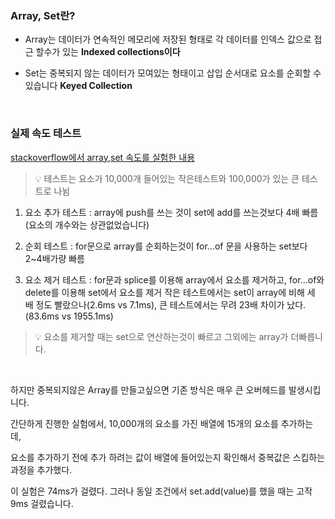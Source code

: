 ### Array, Set란?

- Array는 데이터가 연속적인 메모리에 저장된 형태로 각 데이터를 인덱스 값으로 접근 할수가 있는 **Indexed collections이다**

- Set는 중복되지 않는 데이터가 모여있는 형태이고 삽입 순서대로 요소를 순회할 수 있습니다 **Keyed Collection**

</br>

### 실제 속도 테스트

[stackoverflow에서 array,set 속도를 실험한 내용](https://stackoverflow.com/questions/39007637/javascript-set-vs-array-performance)

> 💡 테스트는 요소가 10,000개 들어있는 작은테스트와 100,000가 있는 큰 테스트로 나뉨

1. 요소 추가 테스트 : array에 push를 쓰는 것이 set에 add를 쓰는것보다 4배 빠름(요소의 개수와는 상관없었습니다)

2. 순회 테스트 : for문으로 array를 순회하는것이 for…of 문을 사용하는 set보다 2~4배가량 빠름

3. 요소 제거 테스트 : for문과 splice를 이용해 array에서 요소를 제거하고, for...of와 delete를 이용해 set에서 요소를 제거 작은 테스트에서는 set이 array에 비해 세 배 정도 빨랐으나(2.6ms vs 7.1ms), 큰 테스트에서는 무려 23배 차이가 났다. (83.6ms vs 1955.1ms)

> 💡 요소를 제거할 때는 set으로 연산하는것이 빠르고 그외에는 array가 더빠릅니다.

</br>

하지만 중복되지않은 Array를 만들고싶으면  기존 방식은 매우 큰 오버헤드를 발생시킵니다.

간단하게 진행한 실험에서, 10,000개의 요소를 가진 배열에 15개의 요소를 추가하는 데,

요소를 추가하기 전에 추가 하려는 값이 배열에 들어있는지 확인해서 중복값은 스킵하는 과정을 추가했다.

이 실험은 74ms가 걸렸다. 그러나 동일 조건에서 set.add(value)를 했을 때는 고작 9ms 걸렸습니다.
